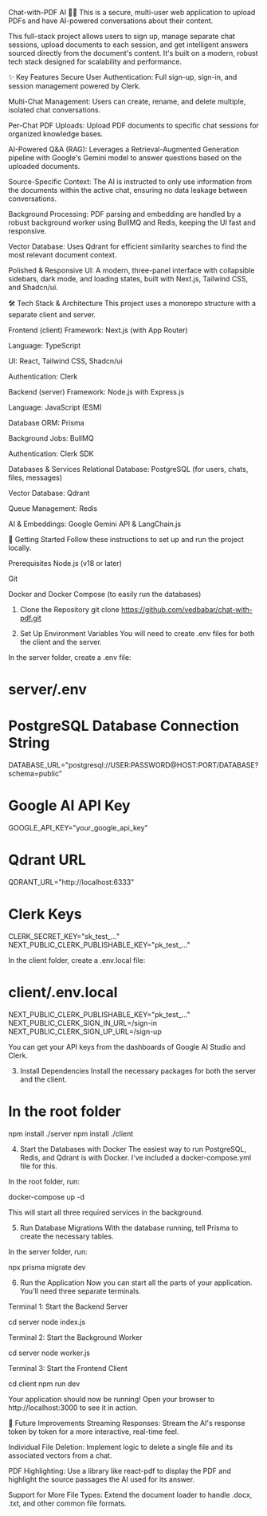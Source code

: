 Chat-with-PDF AI 📄🤖
This is a secure, multi-user web application to upload PDFs and have AI-powered conversations about their content.

This full-stack project allows users to sign up, manage separate chat sessions, upload documents to each session, and get intelligent answers sourced directly from the document's content. It's built on a modern, robust tech stack designed for scalability and performance.

✨ Key Features
Secure User Authentication: Full sign-up, sign-in, and session management powered by Clerk.

Multi-Chat Management: Users can create, rename, and delete multiple, isolated chat conversations.

Per-Chat PDF Uploads: Upload PDF documents to specific chat sessions for organized knowledge bases.

AI-Powered Q&A (RAG): Leverages a Retrieval-Augmented Generation pipeline with Google's Gemini model to answer questions based on the uploaded documents.

Source-Specific Context: The AI is instructed to only use information from the documents within the active chat, ensuring no data leakage between conversations.

Background Processing: PDF parsing and embedding are handled by a robust background worker using BullMQ and Redis, keeping the UI fast and responsive.

Vector Database: Uses Qdrant for efficient similarity searches to find the most relevant document context.

Polished & Responsive UI: A modern, three-panel interface with collapsible sidebars, dark mode, and loading states, built with Next.js, Tailwind CSS, and Shadcn/ui.

🛠️ Tech Stack & Architecture
This project uses a monorepo structure with a separate client and server.

Frontend (client)
Framework: Next.js (with App Router)

Language: TypeScript

UI: React, Tailwind CSS, Shadcn/ui

Authentication: Clerk

Backend (server)
Framework: Node.js with Express.js

Language: JavaScript (ESM)

Database ORM: Prisma

Background Jobs: BullMQ

Authentication: Clerk SDK

Databases & Services
Relational Database: PostgreSQL (for users, chats, files, messages)

Vector Database: Qdrant

Queue Management: Redis

AI & Embeddings: Google Gemini API & LangChain.js

🚀 Getting Started
Follow these instructions to set up and run the project locally.

Prerequisites
Node.js (v18 or later)

Git

Docker and Docker Compose (to easily run the databases)

1. Clone the Repository
git clone https://github.com/vedbabar/chat-with-pdf.git

2. Set Up Environment Variables
You will need to create .env files for both the client and the server.

In the server folder, create a .env file:

# server/.env

# PostgreSQL Database Connection String
DATABASE_URL="postgresql://USER:PASSWORD@HOST:PORT/DATABASE?schema=public"

# Google AI API Key
GOOGLE_API_KEY="your_google_api_key"

# Qdrant URL
QDRANT_URL="http://localhost:6333"

# Clerk Keys
CLERK_SECRET_KEY="sk_test_..."
NEXT_PUBLIC_CLERK_PUBLISHABLE_KEY="pk_test_..."

In the client folder, create a .env.local file:

# client/.env.local

NEXT_PUBLIC_CLERK_PUBLISHABLE_KEY="pk_test_..."
NEXT_PUBLIC_CLERK_SIGN_IN_URL=/sign-in
NEXT_PUBLIC_CLERK_SIGN_UP_URL=/sign-up

You can get your API keys from the dashboards of Google AI Studio and Clerk.

3. Install Dependencies
Install the necessary packages for both the server and the client.

# In the root folder
npm install ./server
npm install ./client

4. Start the Databases with Docker
The easiest way to run PostgreSQL, Redis, and Qdrant is with Docker. I've included a docker-compose.yml file for this.

In the root folder, run:

docker-compose up -d

This will start all three required services in the background.

5. Run Database Migrations
With the database running, tell Prisma to create the necessary tables.

In the server folder, run:

npx prisma migrate dev

6. Run the Application
Now you can start all the parts of your application. You'll need three separate terminals.

Terminal 1: Start the Backend Server

cd server
node index.js

Terminal 2: Start the Background Worker

cd server
node worker.js

Terminal 3: Start the Frontend Client

cd client
npm run dev

Your application should now be running! Open your browser to http://localhost:3000 to see it in action.

🌟 Future Improvements
Streaming Responses: Stream the AI's response token by token for a more interactive, real-time feel.

Individual File Deletion: Implement logic to delete a single file and its associated vectors from a chat.

PDF Highlighting: Use a library like react-pdf to display the PDF and highlight the source passages the AI used for its answer.

Support for More File Types: Extend the document loader to handle .docx, .txt, and other common file formats.
